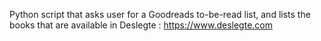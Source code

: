 Python script that asks user for a Goodreads to-be-read list, and lists the books that are available in Deslegte : https://www.deslegte.com
